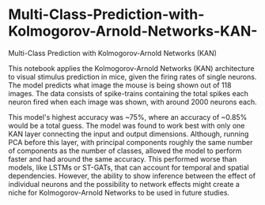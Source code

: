 # Multi-Class-Prediction-with-Kolmogorov-Arnold-Networks-KAN-
Multi-Class Prediction with Kolmogorov-Arnold Networks (KAN)

This notebook applies the Kolmogorov-Arnold Networks (KAN) architecture to visual stimulus prediction in mice, given the firing rates of single neurons.
The model predicts what image the mouse is being shown out of 118 images. The data consists of spike-trains containing the total spikes each neuron fired when each image was shown, with around 2000 neurons each. 

This model's highest accuracy was ~75%, where an accuracy of ~0.85% would be a total guess. The model was found to work best with only one KAN layer connecting the input and output dimensions. Although, running PCA before this layer, with principal components roughly the same number of components as the number of classes, allowed the model to perform faster and had around the same accuracy.  This performed worse than models, like LSTMs or ST-GATs, that can account for temporal and spatial dependencies. However, the ability to show inference between the effect of individual neurons and the possibility to network effects might create a niche for Kolmogorov-Arnold Networks to be used in future studies.
